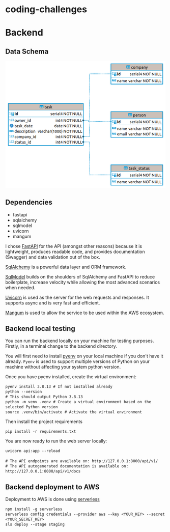 # coding-challenges

# Backend

## Data Schema

![Postgres Data Schema](data-schema.png)

## Dependencies

* fastapi
* sqlalchemy
* sqlmodel
* uvicorn
* mangum

I chose [FastAPI](https://fastapi.tiangolo.com/) for the API (amongst other reasons) because it is lightweight,
produces readable code, and provides documentation (Swagger) and data validation out of the box.

[SqlAlchemy](https://www.sqlalchemy.org/) is a powerful data layer and ORM framework.

[SqlModel](https://sqlmodel.tiangolo.com/) builds on the shoulders of SqlAlchemy and FastAPI to reduce boilerplate,
increase velocity while allowing the most advanced scenarios when needed.

[Uvicorn](https://www.uvicorn.org/) is used as the server for the web requests and responses. It supports async and is
very fast and efficient.

[Mangum](https://github.com/jordaneremieff/mangum) is used to allow the service to be used within the AWS ecosystem.

## Backend local testing

You can run the backend locally on your machine for testing purposes. Firstly, in a terminal change to the backend
directory.

You will first need to install [pyenv](https://github.com/pyenv/pyenv) on your local machine if you don't have it
already. `Pyenv` is used to support multiple versions of Python on your machine without affecting your system python
version.

Once you have pyenv installed, create the virtual environment:

```commandline
pyenv install 3.8.13 # If not installed already
python --version
# This should output Python 3.8.13
python -m venv .venv # Create a virtual environment based on the selected Python version
source .venv/bin/activate # Activate the virtual environment
```     

Then install the project requirements

```commandline
pip install -r requirements.txt
```

You are now ready to run the web server locally:

```commandline
uvicorn api:app --reload

# The API endpoints are available on: http://127.0.0.1:8000/api/v1/
# The API autogenerated documentation is available on: http://127.0.0.1:8000/api/v1/docs
```

## Backend deployment to AWS

Deployment to AWS is done using [serverless](https://www.serverless.com/framework/docs/)

```commandline
npm install -g serverless
serverless config credentials --provider aws --key <YOUR_KEY> --secret <YOUR_SECRET_KEY>
sls deploy --stage staging
```
